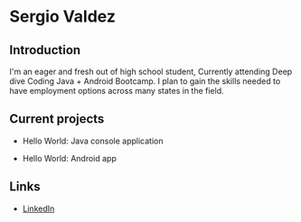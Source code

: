  # Sergio Valdez
    
 ## Introduction
 
I'm an eager and fresh out of high school student, Currently attending Deep dive Coding Java + Android Bootcamp. I plan to gain the skills needed to have employment options across many states in the field.
    
 ## Current projects
 
 * Hello World: Java console application
      
 * Hello World: Android app


 ## Links
 
  * [LinkedIn]({www.linkedin.com/in/sergio-valdez-8601b3213})